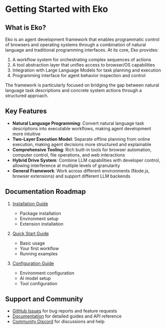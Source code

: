 # Getting Started with Eko

## What is Eko?

Eko is an agent development framework that enables programmatic control of browsers and operating systems through a combination of natural language and traditional programming interfaces. At its core, Eko provides:

1. A workflow system for orchestrating complex sequences of actions
2. A tool abstraction layer that unifies access to browser/OS capabilities
3. Integration with Large Language Models for task planning and execution
4. Programming interface for agent behavior inspection and control

The framework is particularly focused on bridging the gap between natural language task descriptions and concrete system actions through a structured approach.


## Key Features

- **Natural Language Programming**: Convert natural language task descriptions into executable workflows, making agent development more intuitive
- **Two-Layer Execution Model**: Separate offline planning from online execution, making agent decisions more structured and explainable
- **Comprehensive Tooling**: Rich built-in tools for browser automation, computer control, file operations, and web interactions
- **Hybrid Drive System**: Combine LLM capabilities with developer control, allowing interference at multiple levels of granularity
- **General Framework**: Work across different environments (Node.js, browser extensions) and support different LLM backends

## Documentation Roadmap

1. [Installation Guide](installation.md)
   - Package installation
   - Environment setup
   - Extension installation

2. [Quick Start Guide](quickstart.md)
   - Basic usage
   - Your first workflow
   - Running examples

3. [Configuration Guide](configuration.md)
   - Environment configuration
   - AI model setup
   - Tool configuration

## Support and Community

- [GitHub Issues](https://github.com/FellouAI/eko/issues) for bug reports and feature requests
- [Documentation](https://eko.fellou.ai/docs) for detailed guides and API reference
- [Community Discord](https://discord.gg/eko) for discussions and help
